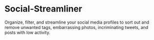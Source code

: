 # Social-Streamliner
Organize, filter, and streamline your social media profiles to sort out and remove unwanted tags, embarrassing photos, incriminating tweets, and posts with low activity.
